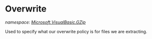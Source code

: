 ﻿
# Overwrite
_namespace: [Microsoft.VisualBasic.GZip](N-Microsoft.VisualBasic.GZip.md)_

Used to specify what our overwrite policy
 is for files we are extracting.




